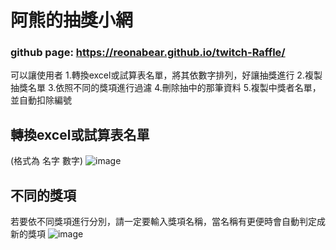 


# 阿熊的抽獎小網
### github page:  https://reonabear.github.io/twitch-Raffle/
可以讓使用者
1.轉換excel或試算表名單，將其依數字排列，好讓抽獎進行
2.複製抽獎名單
3.依照不同的獎項進行過濾
4.刪除抽中的那筆資料
5.複製中獎者名單，並自動扣除編號

## 轉換excel或試算表名單
(格式為 名字 數字)
![image](https://user-images.githubusercontent.com/89585478/173296796-21a59e13-847f-4934-819c-4aa5f28f3c3e.png)

## 不同的獎項
若要依不同獎項進行分別，請一定要輸入獎項名稱，當名稱有更便時會自動判定成新的獎項
![image](https://user-images.githubusercontent.com/89585478/173297526-9c3a508c-a808-48dc-b635-bd0b19199fec.png)
